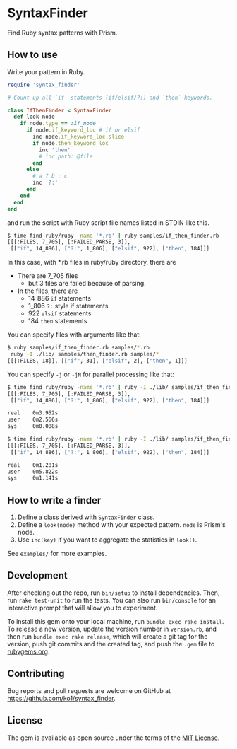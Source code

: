 # SyntaxFinder

Find Ruby syntax patterns with Prism.

## How to use

Write your pattern in Ruby.

```ruby
require 'syntax_finder'

# Count up all `if` statements (if/elsif/?:) and `then` keywords.

class IfThenFinder < SyntaxFinder
  def look node
    if node.type == :if_node
      if node.if_keyword_loc # if or elsif
        inc node.if_keyword_loc.slice
        if node.then_keyword_loc
          inc 'then'
          # inc path: @file
        end
      else
        # a ? b : c
        inc '?:'
      end
    end
  end
end
```

and run the script with Ruby script file names listed in STDIN like this.

```sh
$ time find ruby/ruby -name '*.rb' | ruby samples/if_then_finder.rb
[[[:FILES, 7_705], [:FAILED_PARSE, 3]],
 [["if", 14_886], ["?:", 1_806], ["elsif", 922], ["then", 184]]]
```

In this case, with *.rb files in ruby/ruby directory, there are

* There are 7_705 files
  * but 3 files are failed because of parsing.
* In the files, there are
  * 14_886 `if` statements
  * 1_806 `?:` style if statements
  * 922 `elsif` statements
  * 184 `then` statements

You can specify files with arguments like that:

```sh
$ ruby samples/if_then_finder.rb samples/*.rb
 ruby -I ./lib/ samples/then_finder.rb samples/*
[[[:FILES, 18]], [["if", 31], ["elsif", 2], ["then", 1]]]
```

You can specify `-j` or `-jN` for parallel processing like that:

```sh
$ time find ruby/ruby -name '*.rb' | ruby -I ./lib/ samples/if_then_finder.rb
[[[:FILES, 7_705], [:FAILED_PARSE, 3]],
 [["if", 14_886], ["?:", 1_806], ["elsif", 922], ["then", 184]]]

real    0m3.952s
user    0m2.566s
sys     0m0.088s

$ time find ruby/ruby -name '*.rb' | ruby -I ./lib/ samples/if_then_finder.rb -j
[[[:FILES, 7_705], [:FAILED_PARSE, 3]],
 [["if", 14_886], ["?:", 1_806], ["elsif", 922], ["then", 184]]]

real    0m1.281s
user    0m5.822s
sys     0m1.141s
```

## How to write a finder

1. Define a class derived with `SyntaxFinder` class.
2. Define a `look(node)` method with your expected pattern. `node` is Prism's node.
3. Use `inc(key)` if you want to aggregate the statistics in `look()`.

See `examples/` for more examples.

## Development

After checking out the repo, run `bin/setup` to install dependencies. Then, run `rake test-unit` to run the tests. You can also run `bin/console` for an interactive prompt that will allow you to experiment.

To install this gem onto your local machine, run `bundle exec rake install`. To release a new version, update the version number in `version.rb`, and then run `bundle exec rake release`, which will create a git tag for the version, push git commits and the created tag, and push the `.gem` file to [rubygems.org](https://rubygems.org).

## Contributing

Bug reports and pull requests are welcome on GitHub at https://github.com/ko1/syntax_finder.

## License

The gem is available as open source under the terms of the [MIT License](https://opensource.org/licenses/MIT).
